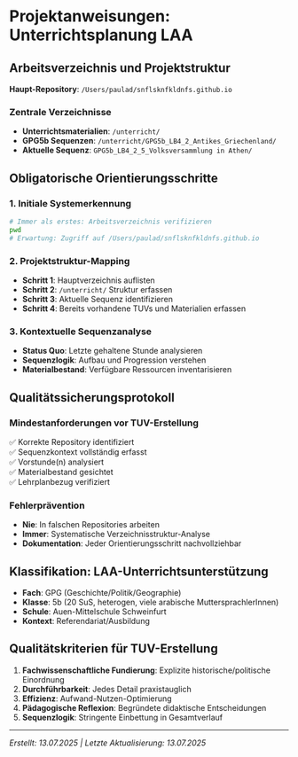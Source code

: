 # Projektanweisungen: Unterrichtsplanung LAA

## Arbeitsverzeichnis und Projektstruktur

**Haupt-Repository**: `/Users/paulad/snflsknfkldnfs.github.io`

### Zentrale Verzeichnisse
- **Unterrichtsmaterialien**: `/unterricht/`
- **GPG5b Sequenzen**: `/unterricht/GPG5b_LB4_2_Antikes_Griechenland/`
- **Aktuelle Sequenz**: `GPG5b_LB4_2_5_Volksversammlung in Athen/`

## Obligatorische Orientierungsschritte

### 1. Initiale Systemerkennung
```bash
# Immer als erstes: Arbeitsverzeichnis verifizieren
pwd
# Erwartung: Zugriff auf /Users/paulad/snflsknfkldnfs.github.io
```

### 2. Projektstruktur-Mapping
- **Schritt 1**: Hauptverzeichnis auflisten
- **Schritt 2**: `/unterricht/` Struktur erfassen  
- **Schritt 3**: Aktuelle Sequenz identifizieren
- **Schritt 4**: Bereits vorhandene TUVs und Materialien erfassen

### 3. Kontextuelle Sequenzanalyse
- **Status Quo**: Letzte gehaltene Stunde analysieren
- **Sequenzlogik**: Aufbau und Progression verstehen
- **Materialbestand**: Verfügbare Ressourcen inventarisieren

## Qualitätssicherungsprotokoll

### Mindestanforderungen vor TUV-Erstellung
✅ Korrekte Repository identifiziert  
✅ Sequenzkontext vollständig erfasst  
✅ Vorstunde(n) analysiert  
✅ Materialbestand gesichtet  
✅ Lehrplanbezug verifiziert  

### Fehlerprävention
- **Nie**: In falschen Repositories arbeiten
- **Immer**: Systematische Verzeichnisstruktur-Analyse
- **Dokumentation**: Jeder Orientierungsschritt nachvollziehbar

## Klassifikation: LAA-Unterrichtsunterstützung
- **Fach**: GPG (Geschichte/Politik/Geographie)
- **Klasse**: 5b (20 SuS, heterogen, viele arabische MuttersprachlerInnen)
- **Schule**: Auen-Mittelschule Schweinfurt
- **Kontext**: Referendariat/Ausbildung

## Qualitätskriterien für TUV-Erstellung
1. **Fachwissenschaftliche Fundierung**: Explizite historische/politische Einordnung
2. **Durchführbarkeit**: Jedes Detail praxistauglich
3. **Effizienz**: Aufwand-Nutzen-Optimierung
4. **Pädagogische Reflexion**: Begründete didaktische Entscheidungen
5. **Sequenzlogik**: Stringente Einbettung in Gesamtverlauf

---
*Erstellt: 13.07.2025 | Letzte Aktualisierung: 13.07.2025*